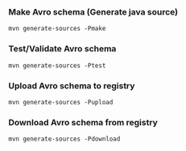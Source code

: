 ### Make Avro schema (Generate java source)
```
mvn generate-sources -Pmake
```
### Test/Validate Avro schema
```
mvn generate-sources -Ptest
```
### Upload Avro schema to registry
```
mvn generate-sources -Pupload
```
### Download Avro schema from registry
```
mvn generate-sources -Pdownload
```

